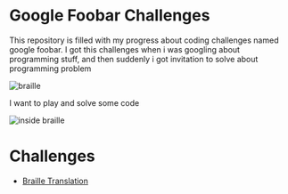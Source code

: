 # Google Foobar Challenges
This repository is filled with my progress about coding challenges named google foobar. I got this challenges when i was googling about programming stuff, and then suddenly i got invitation to solve about programming problem

![braille](https://user-images.githubusercontent.com/38213112/127672428-cc575dad-ca1f-4753-9124-4adafaf7ce6a.png)

I want to play and solve some code

![inside braille](https://user-images.githubusercontent.com/38213112/127672446-19d96c37-dfa3-46a7-9a16-08ebb120e6a8.png)

# Challenges
- [Braille Translation](challenges/braille-translation)

